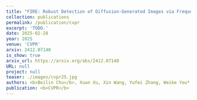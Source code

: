 ```yaml
---
title: "FIRE: Robust Detection of Diffusion-Generated Images via Frequency-Guided Reconstruction Error"
collection: publications
permalink: /publication/cvpr
excerpt: 'TODO.'
date: 2025-02-28
year: 2025
venue: 'CVPR'
arxiv: 2412.07140
is_show: true
arxiv_url: https://arxiv.org/abs/2412.07140
URL: null
project: null
teaser: ./images/cvpr25.jpg
authors: <b>Beilin Chu</b>, Xuan Xu, Xin Wang, Yufei Zhang, Weike You*, Linna Zhou
publication: <b>CVPR</b>
---
```

<!-- [Download paper here](https://academic.oup.com/bioinformatics/article-pdf/38/13/3444/49883746/btac342.pdf) -->